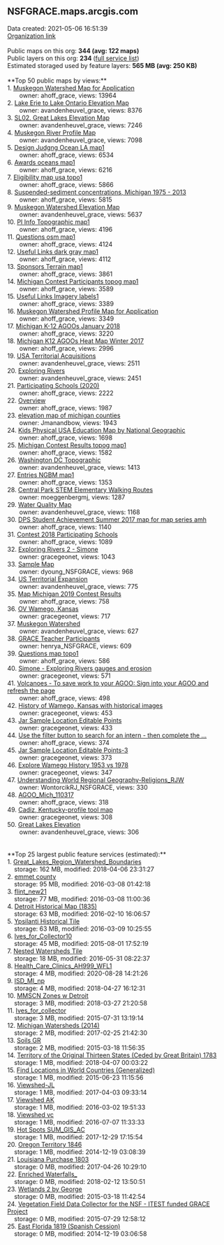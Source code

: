 <h2>NSFGRACE.maps.arcgis.com</h2> Data created: 2021-05-06 16:51:39 <br /><a target='new' href='https://NSFGRACE.maps.arcgis.com'>Organization link</a><br /><br />Public maps on this org: <b>344 (avg: 122 maps)</b><br />Public layers on this org: <b>234 </b>(<a target='new' href='https://services.arcgis.com/wgzKd27pYSsjGo3t/ArcGIS/rest/services'>full service list</a>)<br />Estimated storaged used by feature layers: <b>565 MB (avg: 250 KB)</b><br /><br />**Top 50 public maps by views:**<br />  1. <a target='new' href='https://www.arcgis.com/home/item.html?id=ed360c857b0d4a9d9796159f22286d8e'>Muskegon Watershed Map for Application</a> <br />  &nbsp;&nbsp;&nbsp;&nbsp; &nbsp;&nbsp;owner: ahoff_grace, views: 13964<br />  2. <a target='new' href='https://www.arcgis.com/home/item.html?id=3bb3b3b7efd64182bcfd0cbb46aa9b3f'>Lake Erie to Lake Ontario Elevation Map</a> <br />  &nbsp;&nbsp;&nbsp;&nbsp; &nbsp;&nbsp;owner: avandenheuvel_grace, views: 8376<br />  3. <a target='new' href='https://www.arcgis.com/home/item.html?id=b761067f795b4d93bc53465ae18bffd8'>SL02. Great Lakes Elevation Map</a> <br />  &nbsp;&nbsp;&nbsp;&nbsp; &nbsp;&nbsp;owner: avandenheuvel_grace, views: 7246<br />  4. <a target='new' href='https://www.arcgis.com/home/item.html?id=598e3b4d4d344644b44ceb8366985fec'>Muskegon River Profile Map</a> <br />  &nbsp;&nbsp;&nbsp;&nbsp; &nbsp;&nbsp;owner: avandenheuvel_grace, views: 7098<br />  5. <a target='new' href='https://www.arcgis.com/home/item.html?id=945c5a036a0f4596a64730500b1214ba'>Design Judgng Ocean LA map1</a> <br />  &nbsp;&nbsp;&nbsp;&nbsp; &nbsp;&nbsp;owner: ahoff_grace, views: 6534<br />  6. <a target='new' href='https://www.arcgis.com/home/item.html?id=d43b911c2a6c467fb6ee5e138c342773'>Awards oceans map1</a> <br />  &nbsp;&nbsp;&nbsp;&nbsp; &nbsp;&nbsp;owner: ahoff_grace, views: 6216<br />  7. <a target='new' href='https://www.arcgis.com/home/item.html?id=8113abc375e341439ab036e421f501f5'>Eligibility map usa topo1</a> <br />  &nbsp;&nbsp;&nbsp;&nbsp; &nbsp;&nbsp;owner: ahoff_grace, views: 5866<br />  8. <a target='new' href='https://www.arcgis.com/home/item.html?id=535904b250eb46e091600db91b9e7a7a'>Suspended-sediment concentrations, Michigan 1975 - 2013</a> <br />  &nbsp;&nbsp;&nbsp;&nbsp; &nbsp;&nbsp;owner: ahoff_grace, views: 5815<br />  9. <a target='new' href='https://www.arcgis.com/home/item.html?id=1a075cdeedcc46f1b1106a38e665ee56'>Muskegon Watershed Elevation Map</a> <br />  &nbsp;&nbsp;&nbsp;&nbsp; &nbsp;&nbsp;owner: avandenheuvel_grace, views: 5637<br />  10. <a target='new' href='https://www.arcgis.com/home/item.html?id=ebb89bf47e6a4564a689be1577b0b6f5'>PI Info Topographic map1</a> <br />  &nbsp;&nbsp;&nbsp;&nbsp; &nbsp;&nbsp;owner: ahoff_grace, views: 4196<br />  11. <a target='new' href='https://www.arcgis.com/home/item.html?id=9ae9dedb9d4a48ec8b200cae0c9f20ba'>Questions osm map1</a> <br />  &nbsp;&nbsp;&nbsp;&nbsp; &nbsp;&nbsp;owner: ahoff_grace, views: 4124<br />  12. <a target='new' href='https://www.arcgis.com/home/item.html?id=04954cc7d5514854950eb3e2f6c11035'>Useful Links dark gray map1</a> <br />  &nbsp;&nbsp;&nbsp;&nbsp; &nbsp;&nbsp;owner: ahoff_grace, views: 4112<br />  13. <a target='new' href='https://www.arcgis.com/home/item.html?id=f23835a48add49458e5fab3f587e3d61'>Sponsors Terrain map1</a> <br />  &nbsp;&nbsp;&nbsp;&nbsp; &nbsp;&nbsp;owner: ahoff_grace, views: 3861<br />  14. <a target='new' href='https://www.arcgis.com/home/item.html?id=925c986aee054120918ea633d500a92a'>Michigan Contest Participants topog map1</a> <br />  &nbsp;&nbsp;&nbsp;&nbsp; &nbsp;&nbsp;owner: ahoff_grace, views: 3589<br />  15. <a target='new' href='https://www.arcgis.com/home/item.html?id=91f2d1aef48a42d49895640f1b57af36'>Useful Links Imagery labels1</a> <br />  &nbsp;&nbsp;&nbsp;&nbsp; &nbsp;&nbsp;owner: ahoff_grace, views: 3389<br />  16. <a target='new' href='https://www.arcgis.com/home/item.html?id=3ca3f8d94c4f40228244b15c41ed9485'>Muskegon Watershed Profile Map for Application</a> <br />  &nbsp;&nbsp;&nbsp;&nbsp; &nbsp;&nbsp;owner: ahoff_grace, views: 3349<br />  17. <a target='new' href='https://www.arcgis.com/home/item.html?id=30a01595760641e3af919f6996f6d40d'>Michigan K-12 AGOOs January 2018</a> <br />  &nbsp;&nbsp;&nbsp;&nbsp; &nbsp;&nbsp;owner: ahoff_grace, views: 3220<br />  18. <a target='new' href='https://www.arcgis.com/home/item.html?id=ca2a6f91751c49b3a761e6634714d632'>Michigan K12 AGOOs Heat Map Winter 2017</a> <br />  &nbsp;&nbsp;&nbsp;&nbsp; &nbsp;&nbsp;owner: ahoff_grace, views: 2996<br />  19. <a target='new' href='https://www.arcgis.com/home/item.html?id=556d5345324c432e9e7f976898ba0a73'>USA Territorial Acquisitions </a> <br />  &nbsp;&nbsp;&nbsp;&nbsp; &nbsp;&nbsp;owner: avandenheuvel_grace, views: 2511<br />  20. <a target='new' href='https://www.arcgis.com/home/item.html?id=1fdb0dc963f6478aa3542bac0a69bf8e'>Exploring Rivers</a> <br />  &nbsp;&nbsp;&nbsp;&nbsp; &nbsp;&nbsp;owner: avandenheuvel_grace, views: 2451<br />  21. <a target='new' href='https://www.arcgis.com/home/item.html?id=39171fe3f8d741e1ba53c9898e885b87'>Participating Schools (2020)</a> <br />  &nbsp;&nbsp;&nbsp;&nbsp; &nbsp;&nbsp;owner: ahoff_grace, views: 2222<br />  22. <a target='new' href='https://www.arcgis.com/home/item.html?id=4f5714e2fe5b4acb9cfa8a324c39e53a'>Overview</a> <br />  &nbsp;&nbsp;&nbsp;&nbsp; &nbsp;&nbsp;owner: ahoff_grace, views: 1987<br />  23. <a target='new' href='https://www.arcgis.com/home/item.html?id=8a95f350f10b404aa2682e3558865b31'>elevation map of michigan counties</a> <br />  &nbsp;&nbsp;&nbsp;&nbsp; &nbsp;&nbsp;owner: Jmanandbow, views: 1943<br />  24. <a target='new' href='https://www.arcgis.com/home/item.html?id=719094a7cbe345879f22690926a8fec7'>Kids Physical USA Education Map by National Geographic</a> <br />  &nbsp;&nbsp;&nbsp;&nbsp; &nbsp;&nbsp;owner: ahoff_grace, views: 1698<br />  25. <a target='new' href='https://www.arcgis.com/home/item.html?id=2eb7a8dd71434ecd8aaa43772481b2e1'>Michigan Contest Results topog map1</a> <br />  &nbsp;&nbsp;&nbsp;&nbsp; &nbsp;&nbsp;owner: ahoff_grace, views: 1582<br />  26. <a target='new' href='https://www.arcgis.com/home/item.html?id=d708f2d958ca4b83b23458b123348025'>Washington DC Topographic</a> <br />  &nbsp;&nbsp;&nbsp;&nbsp; &nbsp;&nbsp;owner: avandenheuvel_grace, views: 1413<br />  27. <a target='new' href='https://www.arcgis.com/home/item.html?id=57e8729e9143412489dd04fe0661c0e4'>Entries NGBM map1</a> <br />  &nbsp;&nbsp;&nbsp;&nbsp; &nbsp;&nbsp;owner: ahoff_grace, views: 1353<br />  28. <a target='new' href='https://www.arcgis.com/home/item.html?id=a3671aa557574c5987544b825a38cf49'>Central Park STEM Elementary Walking Routes</a> <br />  &nbsp;&nbsp;&nbsp;&nbsp; &nbsp;&nbsp;owner: moeggenbergmj, views: 1287<br />  29. <a target='new' href='https://www.arcgis.com/home/item.html?id=bc7b0966b2f64f0b80b23f38a853e021'>Water Quality Map</a> <br />  &nbsp;&nbsp;&nbsp;&nbsp; &nbsp;&nbsp;owner: avandenheuvel_grace, views: 1168<br />  30. <a target='new' href='https://www.arcgis.com/home/item.html?id=f862ff50ed3243a9ab30671187b75cb7'>DPS Student Achievement Summer 2017 map for map series amh</a> <br />  &nbsp;&nbsp;&nbsp;&nbsp; &nbsp;&nbsp;owner: ahoff_grace, views: 1140<br />  31. <a target='new' href='https://www.arcgis.com/home/item.html?id=d3c93a83af8e498e9bd7ba5c261e5228'>Contest 2018 Participating Schools</a> <br />  &nbsp;&nbsp;&nbsp;&nbsp; &nbsp;&nbsp;owner: ahoff_grace, views: 1089<br />  32. <a target='new' href='https://www.arcgis.com/home/item.html?id=1f44dfbc22064d06955c0e629a7aff7e'>Exploring Rivers 2 - Simone</a> <br />  &nbsp;&nbsp;&nbsp;&nbsp; &nbsp;&nbsp;owner: gracegeonet, views: 1043<br />  33. <a target='new' href='https://www.arcgis.com/home/item.html?id=6b310f3c32634401a469aa8e46268c0d'>Sample Map</a> <br />  &nbsp;&nbsp;&nbsp;&nbsp; &nbsp;&nbsp;owner: dyoung_NSFGRACE, views: 968<br />  34. <a target='new' href='https://www.arcgis.com/home/item.html?id=70bf346ab46c41ff9250cd7b98699ca9'>US Territorial Expansion</a> <br />  &nbsp;&nbsp;&nbsp;&nbsp; &nbsp;&nbsp;owner: avandenheuvel_grace, views: 775<br />  35. <a target='new' href='https://www.arcgis.com/home/item.html?id=96985903f4724bd28325f29e5978d6f2'>Map Michigan 2019 Contest Results</a> <br />  &nbsp;&nbsp;&nbsp;&nbsp; &nbsp;&nbsp;owner: ahoff_grace, views: 758<br />  36. <a target='new' href='https://www.arcgis.com/home/item.html?id=62712c953e234a0a86468fcddf0cb558'>OV Wamego, Kansas</a> <br />  &nbsp;&nbsp;&nbsp;&nbsp; &nbsp;&nbsp;owner: gracegeonet, views: 717<br />  37. <a target='new' href='https://www.arcgis.com/home/item.html?id=03248c9a17684e48a542f51ab55a104b'>Muskegon Watershed</a> <br />  &nbsp;&nbsp;&nbsp;&nbsp; &nbsp;&nbsp;owner: avandenheuvel_grace, views: 627<br />  38. <a target='new' href='https://www.arcgis.com/home/item.html?id=891d0b97f7c94b2ab11415bf2c03186a'>GRACE Teacher Participants</a> <br />  &nbsp;&nbsp;&nbsp;&nbsp; &nbsp;&nbsp;owner: henrya_NSFGRACE, views: 609<br />  39. <a target='new' href='https://www.arcgis.com/home/item.html?id=00c33a9464e7452db673a3f549318579'>Questions map topo1</a> <br />  &nbsp;&nbsp;&nbsp;&nbsp; &nbsp;&nbsp;owner: ahoff_grace, views: 586<br />  40. <a target='new' href='https://www.arcgis.com/home/item.html?id=e263501378fc45008dc28e0ac88645bc'>Simone - Exploring Rivers gauges and erosion</a> <br />  &nbsp;&nbsp;&nbsp;&nbsp; &nbsp;&nbsp;owner: gracegeonet, views: 571<br />  41. <a target='new' href='https://www.arcgis.com/home/item.html?id=a20beb99567a41e2bb79cf7093a1488c'>Volcanoes - To save work to your AGOO: Sign into your AGOO and refresh the page</a> <br />  &nbsp;&nbsp;&nbsp;&nbsp; &nbsp;&nbsp;owner: ahoff_grace, views: 498<br />  42. <a target='new' href='https://www.arcgis.com/home/item.html?id=89b97448bed444559c4c0312150fee8b'>History of Wamego, Kansas with historical images</a> <br />  &nbsp;&nbsp;&nbsp;&nbsp; &nbsp;&nbsp;owner: gracegeonet, views: 453<br />  43. <a target='new' href='https://www.arcgis.com/home/item.html?id=fd28eda2d0ca4069985a91f6084aabc3'>Jar Sample Location Editable Points</a> <br />  &nbsp;&nbsp;&nbsp;&nbsp; &nbsp;&nbsp;owner: gracegeonet, views: 433<br />  44. <a target='new' href='https://www.arcgis.com/home/item.html?id=ba585d9c74e24ab0b8e316793a71e744'>Use the filter button to search for an intern - then complete the ...</a> <br />  &nbsp;&nbsp;&nbsp;&nbsp; &nbsp;&nbsp;owner: ahoff_grace, views: 374<br />  45. <a target='new' href='https://www.arcgis.com/home/item.html?id=939338fb4eca462ab1c73ae8c5f825b3'>Jar Sample Location Editable Points-3</a> <br />  &nbsp;&nbsp;&nbsp;&nbsp; &nbsp;&nbsp;owner: gracegeonet, views: 373<br />  46. <a target='new' href='https://www.arcgis.com/home/item.html?id=b86da66ed966459e93b7cf8ac9c619d9'>Explore Wamego History 1953 vs 1978</a> <br />  &nbsp;&nbsp;&nbsp;&nbsp; &nbsp;&nbsp;owner: gracegeonet, views: 347<br />  47. <a target='new' href='https://www.arcgis.com/home/item.html?id=0d65d9d71cda41b2905c4c557a5e8201'>Understanding World Regional Geography-Religions_RJW</a> <br />  &nbsp;&nbsp;&nbsp;&nbsp; &nbsp;&nbsp;owner: WontorcikRJ_NSFGRACE, views: 330<br />  48. <a target='new' href='https://www.arcgis.com/home/item.html?id=c98a63208e3545c68b5f33aed034e898'>AGOO_Mich_110317</a> <br />  &nbsp;&nbsp;&nbsp;&nbsp; &nbsp;&nbsp;owner: ahoff_grace, views: 318<br />  49. <a target='new' href='https://www.arcgis.com/home/item.html?id=acc6ed9c49774e34bc47480e35add35d'>Cadiz, Kentucky-profile tool map</a> <br />  &nbsp;&nbsp;&nbsp;&nbsp; &nbsp;&nbsp;owner: gracegeonet, views: 308<br />  50. <a target='new' href='https://www.arcgis.com/home/item.html?id=94686a3ed6474aef956078105061fc0c'>Great Lakes Elevation</a> <br />  &nbsp;&nbsp;&nbsp;&nbsp; &nbsp;&nbsp;owner: avandenheuvel_grace, views: 306<br /><br /><br />**Top 25 largest public feature services (estimated):**<br /> 1. <a target='new' href='https://www.arcgis.com/home/item.html?id=69f2c60b18cb47b280e8f870d917e14b'>Great_Lakes_Region_Watershed_Boundaries</a><br /> &nbsp;&nbsp;&nbsp;&nbsp;storage: 162 MB, modified: 2018-04-06 23:31:27<br /> 2. <a target='new' href='https://www.arcgis.com/home/item.html?id=58b1ceef39de4cfbb5b3b0eb4b4b99f7'>emmet county</a><br /> &nbsp;&nbsp;&nbsp;&nbsp;storage: 95 MB, modified: 2016-03-08 01:42:18<br /> 3. <a target='new' href='https://www.arcgis.com/home/item.html?id=6af2a49f8cd34ac8b402cf4dc97c9661'>flint_new21</a><br /> &nbsp;&nbsp;&nbsp;&nbsp;storage: 77 MB, modified: 2016-03-08 11:00:36<br /> 4. <a target='new' href='https://www.arcgis.com/home/item.html?id=81cae0674ac5418daece8a1022e7fab5'>Detroit Historical Map (1835)</a><br /> &nbsp;&nbsp;&nbsp;&nbsp;storage: 63 MB, modified: 2016-02-10 16:06:57<br /> 5. <a target='new' href='https://www.arcgis.com/home/item.html?id=b7f78e00d8e64038a4f1b10b1616f706'>Ypsilanti Historical Tile</a><br /> &nbsp;&nbsp;&nbsp;&nbsp;storage: 63 MB, modified: 2016-03-09 10:25:55<br /> 6. <a target='new' href='https://www.arcgis.com/home/item.html?id=cbc6dd85340a4159b9dc3ac9a6d199c7'>Ives_for_Collector10</a><br /> &nbsp;&nbsp;&nbsp;&nbsp;storage: 45 MB, modified: 2015-08-01 17:52:19<br /> 7. <a target='new' href='https://www.arcgis.com/home/item.html?id=baaff9ebfaa74571b6244f48dc526363'>Nested Watersheds Tile</a><br /> &nbsp;&nbsp;&nbsp;&nbsp;storage: 18 MB, modified: 2016-05-31 08:22:37<br /> 8. <a target='new' href='https://www.arcgis.com/home/item.html?id=ef73db5b5dde4b78ac25dfd88b928637'>Health_Care_Clinics_AH999_WFL1</a><br /> &nbsp;&nbsp;&nbsp;&nbsp;storage: 4 MB, modified: 2020-08-28 14:21:26<br /> 9. <a target='new' href='https://www.arcgis.com/home/item.html?id=29f626c43ee84c7d88fa80e561d6dbfa'>ISD_MI_np</a><br /> &nbsp;&nbsp;&nbsp;&nbsp;storage: 4 MB, modified: 2018-04-27 16:12:31<br /> 10. <a target='new' href='https://www.arcgis.com/home/item.html?id=53578137e6be42faaf37511718fd54dd'>MMSCN Zones w Detroit</a><br /> &nbsp;&nbsp;&nbsp;&nbsp;storage: 3 MB, modified: 2018-03-27 21:20:58<br /> 11. <a target='new' href='https://www.arcgis.com/home/item.html?id=4c49acfd3cc6429885ee7e68d71469f1'>Ives_for_collector</a><br /> &nbsp;&nbsp;&nbsp;&nbsp;storage: 3 MB, modified: 2015-07-31 13:19:14<br /> 12. <a target='new' href='https://www.arcgis.com/home/item.html?id=d9233f8191c64d8aa46f05526091f055'>Michigan Watersheds (2014)</a><br /> &nbsp;&nbsp;&nbsp;&nbsp;storage: 2 MB, modified: 2017-02-25 21:42:30<br /> 13. <a target='new' href='https://www.arcgis.com/home/item.html?id=258f23eceb00474c946aabd775f667f8'>Soils GR</a><br /> &nbsp;&nbsp;&nbsp;&nbsp;storage: 2 MB, modified: 2015-03-18 11:56:35<br /> 14. <a target='new' href='https://www.arcgis.com/home/item.html?id=6dc18c87d4b846389bb21ae6bb33dfb7'>Territory of the Original Thirteen States (Ceded by Great Britain) 1783</a><br /> &nbsp;&nbsp;&nbsp;&nbsp;storage: 1 MB, modified: 2018-04-07 00:03:22<br /> 15. <a target='new' href='https://www.arcgis.com/home/item.html?id=5919400f1f704c00a5e364b146feccac'>Find Locations in World Countries (Generalized)</a><br /> &nbsp;&nbsp;&nbsp;&nbsp;storage: 1 MB, modified: 2015-06-23 11:15:56<br /> 16. <a target='new' href='https://www.arcgis.com/home/item.html?id=9269fd6c5720463e80ae51a2b80524c3'>Viewshed-JL</a><br /> &nbsp;&nbsp;&nbsp;&nbsp;storage: 1 MB, modified: 2017-04-03 09:33:14<br /> 17. <a target='new' href='https://www.arcgis.com/home/item.html?id=541be6e9fb7841b5ac47365cc3c4ed3b'>Viewshed AK</a><br /> &nbsp;&nbsp;&nbsp;&nbsp;storage: 1 MB, modified: 2016-03-02 19:51:33<br /> 18. <a target='new' href='https://www.arcgis.com/home/item.html?id=7f1ada810f844f6f9a246857c3fd0435'>Viewshed vc</a><br /> &nbsp;&nbsp;&nbsp;&nbsp;storage: 1 MB, modified: 2016-07-07 11:33:33<br /> 19. <a target='new' href='https://www.arcgis.com/home/item.html?id=c8c7645a35934b4995ec6e3cc72e1224'>Hot Spots SUM_GIS_AC</a><br /> &nbsp;&nbsp;&nbsp;&nbsp;storage: 1 MB, modified: 2017-12-29 17:15:54<br /> 20. <a target='new' href='https://www.arcgis.com/home/item.html?id=00471b63a27f489ba8659f3f66446df4'>Oregon Territory 1846</a><br /> &nbsp;&nbsp;&nbsp;&nbsp;storage: 1 MB, modified: 2014-12-19 03:08:39<br /> 21. <a target='new' href='https://www.arcgis.com/home/item.html?id=223e1069fa3e45f5875c500696baef47'>Louisiana Purchase 1803</a><br /> &nbsp;&nbsp;&nbsp;&nbsp;storage: 0 MB, modified: 2017-04-26 10:29:10<br /> 22. <a target='new' href='https://www.arcgis.com/home/item.html?id=a128b65c36de4739990131fe3af4e68e'>Enriched Waterfalls_</a><br /> &nbsp;&nbsp;&nbsp;&nbsp;storage: 0 MB, modified: 2018-02-12 13:50:51<br /> 23. <a target='new' href='https://www.arcgis.com/home/item.html?id=d02cef44313f4e0bb49f0a2efc260f9a'>Wetlands 2 by George</a><br /> &nbsp;&nbsp;&nbsp;&nbsp;storage: 0 MB, modified: 2015-03-18 11:42:54<br /> 24. <a target='new' href='https://www.arcgis.com/home/item.html?id=761ba3ef60744481834d9ce3880b0361'>Vegetation Field Data Collector for the NSF - ITEST funded GRACE Project</a><br /> &nbsp;&nbsp;&nbsp;&nbsp;storage: 0 MB, modified: 2015-07-29 12:58:12<br /> 25. <a target='new' href='https://www.arcgis.com/home/item.html?id=b7ef8ccf6edb4c3e9cbd082bb76b5ef9'>East Florida 1819 (Spanish Cession)</a><br /> &nbsp;&nbsp;&nbsp;&nbsp;storage: 0 MB, modified: 2014-12-19 03:06:58<br />